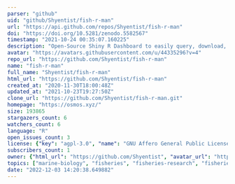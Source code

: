 ```yaml
---
parser: "github"
uid: "github/Shyentist/fish-r-man"
url: "https://api.github.com/repos/Shyentist/fish-r-man"
doi: "https://doi.org/10.5281/zenodo.5582567"
timestamp: "2021-10-24 00:35:07.160225"
description: "Open-Source Shiny R Dashboard to easily query, download, analyse and visualise Global Fishing Watch data on fishing effort."
avatar: "https://avatars.githubusercontent.com/u/44335296?v=4"
repo_url: "https://github.com/Shyentist/fish-r-man"
name: "fish-r-man"
full_name: "Shyentist/fish-r-man"
html_url: "https://github.com/Shyentist/fish-r-man"
created_at: "2020-11-30T18:00:48Z"
updated_at: "2021-10-23T19:27:50Z"
clone_url: "https://github.com/Shyentist/fish-r-man.git"
homepage: "https://osmos.xyz/"
size: 193865
stargazers_count: 6
watchers_count: 6
language: "R"
open_issues_count: 3
license: {"key": "agpl-3.0", "name": "GNU Affero General Public License v3.0", "spdx_id": "AGPL-3.0", "url": "https://api.github.com/licenses/agpl-3.0", "node_id": "MDc6TGljZW5zZTE="}
subscribers_count: 1
owner: {"html_url": "https://github.com/Shyentist", "avatar_url": "https://avatars.githubusercontent.com/u/44335296?v=4", "login": "Shyentist", "type": "User"}
topics: ["marine-biology", "fisheries", "fisheries-research", "fisheries-management", "shiny", "r", "open-source", "globalfishingwatch", "global-fishing-watch", "dashboard", "fishing-effort"]
date: "2022-12-03 14:20:38.649882"
---
```

